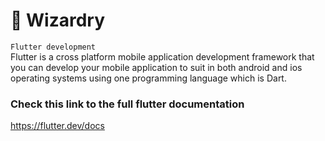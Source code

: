 # :crystal_ball: Wizardry

`` Flutter development ``  
Flutter is a cross platform mobile application development framework that you can develop your mobile application to suit in both android and ios operating systems using one programming language which is Dart.

### Check this link to the full flutter documentation 
https://flutter.dev/docs

